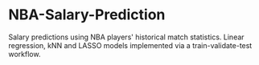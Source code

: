 # NBA-Salary-Prediction
Salary predictions using NBA players' historical match statistics. Linear regression, kNN and LASSO models implemented via a train-validate-test workflow. 
